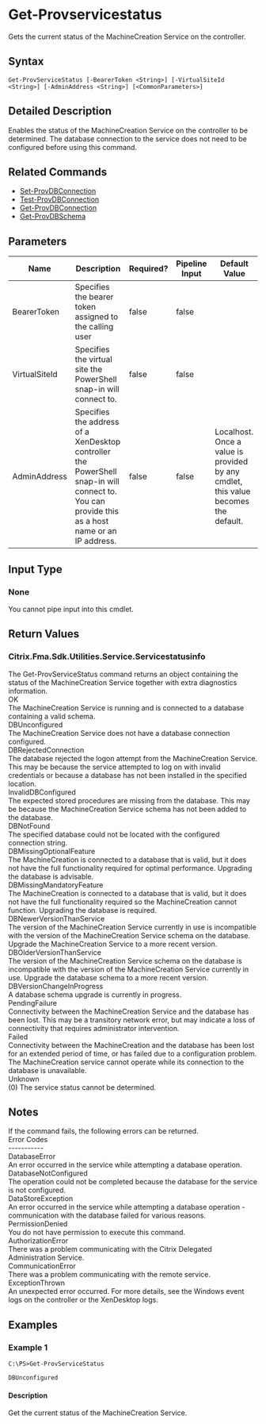 ﻿
# Get-Provservicestatus
Gets the current status of the MachineCreation Service on the controller.
## Syntax
```
Get-ProvServiceStatus [-BearerToken <String>] [-VirtualSiteId <String>] [-AdminAddress <String>] [<CommonParameters>]
```
## Detailed Description
Enables the status of the MachineCreation Service on the controller to be determined. The database connection to the service does not need to be configured before using this command.


## Related Commands

* [Set-ProvDBConnection](./Set-ProvDBConnection/)
* [Test-ProvDBConnection](./Test-ProvDBConnection/)
* [Get-ProvDBConnection](./Get-ProvDBConnection/)
* [Get-ProvDBSchema](./Get-ProvDBSchema/)
## Parameters
| Name   | Description | Required? | Pipeline Input | Default Value |
| --- | --- | --- | --- | --- |
| BearerToken | Specifies the bearer token assigned to the calling user | false | false |  |
| VirtualSiteId | Specifies the virtual site the PowerShell snap-in will connect to. | false | false |  |
| AdminAddress | Specifies the address of a XenDesktop controller the PowerShell snap-in will connect to. You can provide this as a host name or an IP address. | false | false | Localhost. Once a value is provided by any cmdlet, this value becomes the default. |

## Input Type

### None
You cannot pipe input into this cmdlet.
## Return Values

### Citrix.Fma.Sdk.Utilities.Service.Servicestatusinfo
The Get-ProvServiceStatus command returns an object containing the status of the MachineCreation Service together with extra diagnostics information.<br>OK<br>    The MachineCreation Service is running and is connected to a database containing a valid schema.<br>DBUnconfigured<br>    The MachineCreation Service does not have a database connection configured.<br>DBRejectedConnection<br>    The database rejected the logon attempt from the MachineCreation Service.  This may be because the service attempted to log on with invalid credentials or because a database has not been installed in the specified location.<br>InvalidDBConfigured<br>    The expected stored procedures are missing from the database.  This may be because the MachineCreation Service schema has not been added to the database.<br>DBNotFound<br>    The specified database could not be located with the configured connection string.<br>DBMissingOptionalFeature<br>    The MachineCreation is connected to a database that is valid, but it does not have the full functionality required for optimal performance. Upgrading the database is advisable.<br>DBMissingMandatoryFeature<br>    The MachineCreation is connected to a database that is valid, but it does not have the full functionality required so the MachineCreation cannot function. Upgrading the database is required.<br>DBNewerVersionThanService<br>    The version of the MachineCreation Service currently in use is incompatible with the version of the MachineCreation Service schema on the database.  Upgrade the MachineCreation Service to a more recent version.<br>DBOlderVersionThanService<br>    The version of the MachineCreation Service schema on the database is incompatible with the version of the MachineCreation Service currently in use.  Upgrade the database schema to a more recent version.<br>DBVersionChangeInProgress<br>    A database schema upgrade is currently in progress.<br>PendingFailure<br>    Connectivity between the MachineCreation Service and the database has been lost. This may be a transitory network error, but may indicate a loss of connectivity that requires administrator intervention.<br>Failed<br>    Connectivity between the MachineCreation and the database has been lost for an extended period of time, or has failed due to a configuration problem. The MachineCreation service cannot operate while its connection to the database is unavailable.<br>Unknown<br>    (0) The service status cannot be determined.
## Notes
If the command fails, the following errors can be returned.<br>    Error Codes<br>    -----------<br>    DatabaseError<br>        An error occurred in the service while attempting a database operation.<br>    DatabaseNotConfigured<br>        The operation could not be completed because the database for the service is not configured.<br>    DataStoreException<br>        An error occurred in the service while attempting a database operation - communication with the database failed for various reasons.<br>    PermissionDenied<br>        You do not have permission to execute this command.<br>    AuthorizationError<br>        There was a problem communicating with the Citrix Delegated Administration Service.<br>    CommunicationError<br>        There was a problem communicating with the remote service.<br>    ExceptionThrown<br>        An unexpected error occurred.  For more details, see the Windows event logs on the controller or the XenDesktop logs.
## Examples

### Example 1
```
C:\PS>Get-ProvServiceStatus

DBUnconfigured
```
#### Description
Get the current status of the MachineCreation Service.
